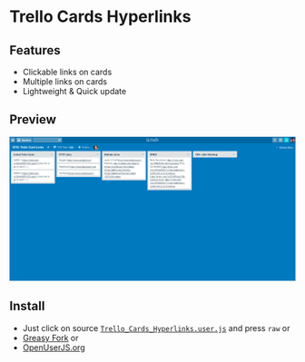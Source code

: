 # Trello Cards Hyperlinks

## Features
- Clickable links on cards
- Multiple links on cards
- Lightweight & Quick update

## Preview
![preview](./preview.png)

## Install
- Just click on source [`Trello_Cards_Hyperlinks.user.js`](./Trello_Cards_Hyperlinks.user.js) and press `raw` or
- [Greasy Fork](https://greasyfork.org/en/scripts/376569-trello-cards-hyperlinks) or
- [OpenUserJS.org](https://openuserjs.org/scripts/micalevisk/Trello_Cards_Hyperlinks)
